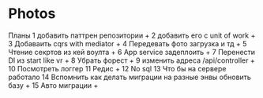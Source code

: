 # Photos

Планы
    1 добавить паттрен репозитории  +
    2 добавить его с unit of work  + 
    3 Добаваить cqrs with mediator +
    4 Передевать фото загрузка и тд +
    5 Чтение секртов из кей воулта + 
    6 App service  задеплоить + 
    7 Перенести DI из start like vr + 
    8 Убрать форест + 
    9 изменить адреса /api/controller + 
    10 Посмотреть логгер
    11 Редис +
    12 No sql
    13 Что бы на сервере работало
    14 Вспомнить как делать миграции на разные энвы обновить базу + 
    15 Авто миграции +


    
   